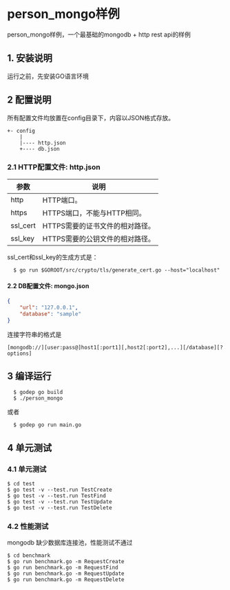 # person_mongo样例

person_mongo样例，一个最基础的mongodb + http rest api的样例

## 1. 安装说明

运行之前，先安装GO语言环境

## 2 配置说明

所有配置文件均放置在config目录下，内容以JSON格式存放。

```
+- config
    |
    |---- http.json
    +---- db.json
```

### 2.1 HTTP配置文件: http.json

参数       | 说明
-------- | ------------------
http     | HTTP端口。
https    | HTTPS端口，不能与HTTP相同。
ssl_cert | HTTPS需要的证书文件的相对路径。
ssl_key  | HTTPS需要的公钥文件的相对路径。

ssl_cert和ssl_key的生成方式是：

```
  $ go run $GOROOT/src/crypto/tls/generate_cert.go --host="localhost"
```

#### 2.2 DB配置文件: mongo.json

```json
{
	"url": "127.0.0.1",
	"database": "sample"
}
```

连接字符串的格式是

`[mongodb://][user:pass@]host1[:port1][,host2[:port2],...][/database][?options]`

## 3 编译运行

```
  $ godep go build
  $ ./person_mongo
```

或者

```
  $ godep go run main.go
```

## 4 单元测试

### 4.1 单元测试

	$ cd test
	$ go test -v --test.run TestCreate
	$ go test -v --test.run TestFind
	$ go test -v --test.run TestUpdate
	$ go test -v --test.run TestDelete

### 4.2 性能测试

mongodb 缺少数据库连接池，性能测试不通过

	$ cd benchmark
	$ go run benchmark.go -m RequestCreate
	$ go run benchmark.go -m RequestFind
	$ go run benchmark.go -m RequestUpdate
	$ go run benchmark.go -m RequestDelete
